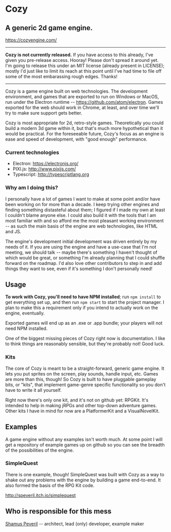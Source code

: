# Cozy
## A generic 2d game engine.

https://cozyengine.com/

---

**Cozy is not currently released.** If you have access to this already, I've given you pre-release access. Hooray! Please don't spread it around yet. I'm going to release this under an MIT license (already present in LICENSE); mostly I'd just like to limit its reach at this point until I've had time to file off some of the most embarassing rough edges. Thanks!

---

Cozy is a game engine built on web technologies. The development environment, and games that are exported to run on Windows or MacOS, run under the Electron runtime -- <https://github.com/atom/electron>. Games exported for the web should work in Chrome, at least, and over time we'll try to make sure support gets better.

Cozy is most appropriate for 2d, retro-style games. Theoretically you could build a modern 3d game within it, but that's much more hypothetical than it would be practical. For the foreseeable future, Cozy's focus as an engine is ease and speed of development, with "good enough" performance.

### Current technologies

- Electron: <https://electronjs.org/>
- PIXI.js: <http://www.pixijs.com/>
- Typescript: <http://typescriptlang.org>

### Why am I doing this?

I personally have a lot of games I want to make at some point and/or have been working on for more than a decade. I keep trying other engines and finding something distasteful about them; I figured if I made my own at least I couldn't blame anyone else. I could also build it with the tools that I am most familiar with and so afford me the most pleasant working environment -- as such the main basis of the engine are web technologies, like HTML and JS.

The engine's development initial development was driven entirely by my needs of it. If you are using the engine and have a use-case that I'm not meeting, we should talk -- maybe there's something I haven't thought of which would be great, or something I'm already planning that I could shuffle forward on the roadmap. I'd also love other contributors to step in and add things they want to see, even if it's something I don't personally need!

## Usage

**To work with Cozy, you'll need to have NPM installed**; run `npm install` to get everything set up, and then run `npm start` to start the project manager. I plan to make this a requirement only if you intend to actually work on the engine, eventually.

Exported games will end up as an .exe or .app bundle; your players will not need NPM installed.

One of the biggest missing pieces of Cozy right now is documentation. I like to think things are reasonably sensible, but they're probably not! Good luck.

### Kits

The core of Cozy is meant to be a straight-forward, generic game engine. It lets you put sprites on the screen, play sounds, handle input, etc. Games are more than this, though! So Cozy is built to have pluggable gameplay bits, or "kits", that implement game-genre specific functionality so you don't have to write it all yourself.

Right now there's only one kit, and it's not on github yet: RPGKit. It's intended to help in making jRPGs and other top-down adventure games. Other kits I have in mind for now are a PlatformerKit and a VisualNovelKit.

## Examples

A game engine without any examples isn't worth much. At some point I will get a repository of example games up on github so you can see the breadth of the possibilities of the engine.

### SimpleQuest

There is one example, though! SimpleQuest was built with Cozy as a way to shake out any problems with the engine by building a game end-to-end. It also formed the basis of the RPG Kit code.

http://speveril.itch.io/simplequest

## Who is responsible for this mess

[Shamus Peveril](http://shamuspeveril.com) -- architect, lead (only) developer, example maker